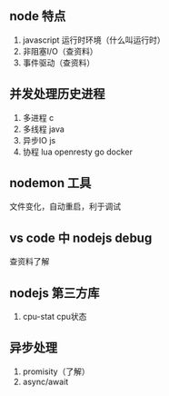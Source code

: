 ## node 特点
1. javascript 运行时环境（什么叫运行时）
2. 非阻塞I/O（查资料）
3. 事件驱动（查资料）

## 并发处理历史进程
1. 多进程 c
2. 多线程 java
3. 异步IO js
4. 协程 lua openresty go docker

## nodemon 工具
文件变化，自动重启，利于调试

## vs code 中 nodejs debug
查资料了解

## nodejs 第三方库
1. cpu-stat cpu状态

## 异步处理
1. promisity（了解）
2. async/await
